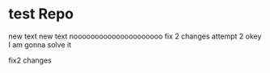 # test Repo

new text
new text
nooooooooooooooooooooo
fix 2 changes attempt 2
okey I am gonna solve it

fix2 changes
